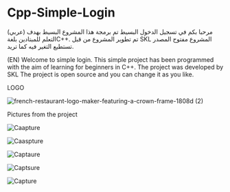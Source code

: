 # Cpp-Simple-Login
(عربي)
مرحبا بكم في تسجيل الدخول البسيط
 تم برمجة هذا المشروع البسيط بهدف التعلم للمبتادين بلغةC++.
تم تطوير المشروع من قبل SKL المشروع مفتوح المصدر تستطيع التغير فيه كما تريد.  

(EN) 
Welcome to simple login.
This simple project has been programmed with the aim of learning for beginners in C++.
The project was developed by SKL The project is open source and you can change it as you like. 

LOGO

![french-restaurant-logo-maker-featuring-a-crown-frame-1808d (2)](https://user-images.githubusercontent.com/64957923/174493227-dec742cf-1f0f-4669-9274-b8e6a89801ca.png)


Pictures from the project


![Caapture](https://user-images.githubusercontent.com/64957923/174493735-802907d4-5adf-44d9-93b9-896df449b4b9.PNG)

![Caaspture](https://user-images.githubusercontent.com/64957923/174493737-0acf9f04-a86f-4630-9ea8-5f433a748e2e.PNG)

![Captaure](https://user-images.githubusercontent.com/64957923/174493738-e774a9fc-20ea-492f-b95a-5f8d18f334c7.PNG)

![Captsure](https://user-images.githubusercontent.com/64957923/174493739-2e302fa5-dc53-40b0-bdaf-590424436dd9.PNG)

![Capture](https://user-images.githubusercontent.com/64957923/174493741-1818b5df-d194-40f2-a327-2926764158d0.PNG)
